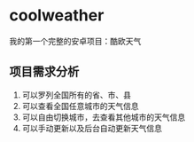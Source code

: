 # coolweather
我的第一个完整的安卓项目：酷欧天气

## 项目需求分析
1. 可以罗列全国所有的省、市、县
2. 可以查看全国任意城市的天气信息
3. 可以自由切换城市，去查看其他城市的天气信息
4. 可以手动更新以及后台自动更新天气信息
